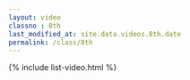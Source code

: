 ```yaml
---
layout: video
classno : 8th
last_modified_at: site.data.videos.8th.date
permalink: /class/8th
---
```


{% include list-video.html %}



